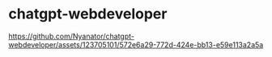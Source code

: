 # chatgpt-webdeveloper

https://github.com/Nyanator/chatgpt-webdeveloper/assets/123705101/572e6a29-772d-424e-bb13-e59e113a2a5a

